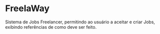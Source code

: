 # FreelaWay
Sistema de Jobs Freelancer, permitindo ao usuário a aceitar e criar Jobs, exibindo referências de como deve ser feito.
